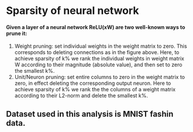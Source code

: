 # Sparsity of neural network
#### Given a layer of a neural network ReLU(xW) are two well-known ways to prune it:
1. Weight pruning: set individual weights in the weight matrix to zero. This corresponds to deleting connections as in the figure above. Here, to achieve sparsity of k% we rank the individual weights in weight
matrix W according to their magnitude (absolute value), and then set to zero the smallest k%.
2. Unit/Neuron pruning: set entire columns to zero in the weight matrix to zero, in
effect deleting the corresponding output neuron. Here to achieve sparsity of k% we rank the the columns of a weight matrix
according to their L2-norm and delete the smallest k%.
## Dataset used in this analysis is MNIST fashin data.
